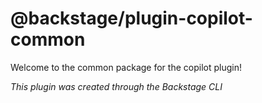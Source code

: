 # @backstage/plugin-copilot-common

Welcome to the common package for the copilot plugin!

_This plugin was created through the Backstage CLI_
